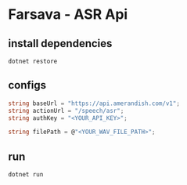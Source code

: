 
# Farsava - ASR Api


## install dependencies

```
dotnet restore
```

## configs
```c#
string baseUrl = "https://api.amerandish.com/v1";
string actionUrl = "/speech/asr";
string authKey = "<YOUR_API_KEY>";

string filePath = @"<YOUR_WAV_FILE_PATH>";
```

## run

```bash
dotnet run
```

